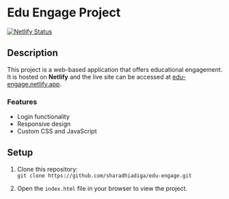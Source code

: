 # Edu Engage Project

[![Netlify Status](https://api.netlify.com/api/v1/badges/ae2284a5-6cea-43d8-8de0-65ecaf7054fe/deploy-status)](https://app.netlify.com/sites/edu-engage/deploys)

## Description

This project is a web-based application that offers educational engagement. It is hosted on **Netlify** and the live site can be accessed at [edu-engage.netlify.app](https://edu-engage.netlify.app).

### Features
- Login functionality
- Responsive design
- Custom CSS and JavaScript

## Setup

1. Clone this repository:  
   `git clone https://github.com/sharadhiadiga/edu-engage.git`

2. Open the `index.html` file in your browser to view the project.
